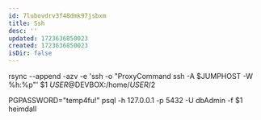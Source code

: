 ```yaml
---
id: 7lubovdrv3f48dmk97jsbxm
title: Ssh
desc: ''
updated: 1723636850023
created: 1723636850023
isDir: false
---
```

rsync --append -azv -e 'ssh -o "ProxyCommand ssh -A $JUMPHOST -W %h:%p"' $1 $USER@$DEVBOX:/home/$USER/$2



PGPASSWORD="temp4fu!" psql -h 127.0.0.1 -p 5432 -U dbAdmin -f $1 heimdall